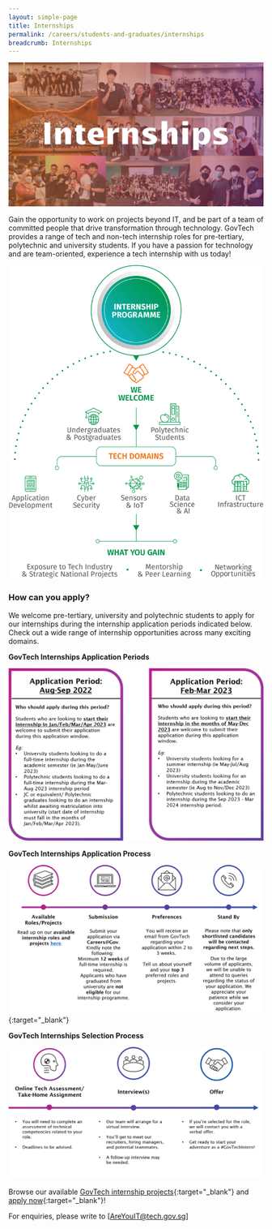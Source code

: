 ```yaml
---
layout: simple-page
title: Internships  
permalink: /careers/students-and-graduates/internships
breadcrumb: Internships 
---
```


![GovTech Internships](/images/careers/GovTech-Internships.png)

Gain the opportunity to work on projects beyond IT, and be part of a team of committed people that drive transformation through technology. GovTech provides a range of tech and non-tech internship roles for pre-tertiary, polytechnic and university students. If you have a passion for technology and are team-oriented, experience a tech internship with us today!

![GovTech Internships Overview](/images/careers/Internship_Infographic.png)

### How can you apply?

We welcome pre-tertiary, university and polytechnic students to apply for our internships during the internship application periods indicated below. Check out a wide range of internship opportunities across many exciting domains.

**GovTech Internships Application Periods**

![GovTech Internships Application Periods](/images/careers/GovTech-Internship-Application-Periods.png)

**GovTech Internships Application Process**

[![GovTech Internships Application Process](/images/careers/GovTech-Internship-Application-Process.png)](http://go.gov.sg/govtechinternshipsprojects){:target="_blank"}

**GovTech Internships Selection Process**

![GovTech Internships Selection Process](/images/careers/GovTech-Internship-Selection-Process.png)


Browse our available [GovTech internship projects](http://go.gov.sg/govtechinternshipsprojects){:target="_blank"} and [apply now](https://go.gov.sg/govtechinternship){:target="_blank"}!

For enquiries, please write to [AreYouIT@tech.gov.sg]



